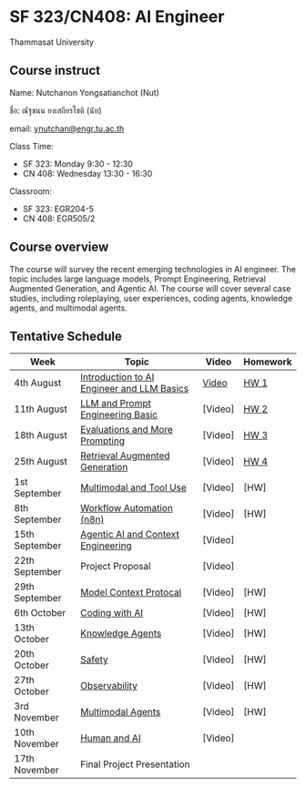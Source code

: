# SF 323/CN408: AI Engineer 
Thammasat University 

## Course instruct

Name: Nutchanon Yongsatianchot (Nut)

ชื่อ: ณัฐชนน ยงเสถียรโชติ (นัท)

email: ynutchan@engr.tu.ac.th

Class Time: 
- SF 323: Monday 9:30 - 12:30
- CN 408: Wednesday 13:30 - 16:30

Classroom: 
- SF 323: EGR204-5
- CN 408: EGR505/2

## Course overview 
The course will survey the recent emerging technologies in AI engineer. The topic includes large language models, Prompt Engineering, Retrieval Augmented Generation, and Agentic AI. The course will cover several case studies, including roleplaying, user experiences, coding agents, knowledge agents, and multimodal agents.

## Tentative Schedule

| Week  |   Topic   |  Video   | Homework |
| ----- | --------- | -------- | -------- |
| 4th August | [Introduction to AI Engineer and LLM Basics](https://docs.google.com/presentation/d/1DHT9uj6Bu3dvzIUpJMOZhuaeOJ8-NACoX9ELPisYZgU/edit?usp=sharing)  | [Video](https://www.youtube.com/watch?v=NTbYh-EUh0Y)  | [HW 1](https://docs.google.com/document/d/1EKpuJZRS22leIP6V0G_2QY0DALYe5lv3BTGOd1Z4Onc/edit?usp=sharing) |
| 11th August  | [LLM and Prompt Engineering Basic](https://docs.google.com/presentation/d/1DBNlR0YpQqyu4Bdaknfua8tPO-eH6PuYLTMgFQhsiAM/edit?usp=sharing)  | [Video]  | [HW 2](https://colab.research.google.com/github/yongsa-nut/SF323_CN408_AIEngineer/blob/main/SF323_CN408_HW2.ipynb) |
| 18th August  | [Evaluations and More Prompting](https://docs.google.com/presentation/d/1NH4JsQTrVNqNAQIOnPHmlg1ViU3KvRd28XUHbcaDyXQ/edit?usp=sharing) | [Video] | [HW 3](https://colab.research.google.com/github/yongsa-nut/SF323_CN408_AIEngineer/blob/main/SF323_CN408_HW3_Prompt_Engineering.ipynb) |
| 25th August  | [Retrieval Augmented Generation](https://docs.google.com/presentation/d/1uNUzHf_ltUM1bfSlY3I0JbnfgbMAZ5hIPpyN6JdvgSY/edit?usp=sharing) | [Video] | [HW 4](https://colab.research.google.com/github/yongsa-nut/SF323_CN408_AIEngineer/blob/main/SF323_CN408_HW4_RAG.ipynb) | 
| 1st September  | [Multimodal and Tool Use](https://docs.google.com/presentation/d/1m4oGmIG0AEWPzGRLE91tN92YYK6qfPhcshrFWnQd9aw/edit?usp=sharing)        | [Video] | [HW] |
| 8th September  | [Workflow Automation (n8n)](https://docs.google.com/presentation/d/1yuE0LyGs_QcitW7hImUT8IanbxFg5oLrBK0a8AvEnRo/edit?usp=sharing) | [Video] | [HW] |
| 15th September  | [Agentic AI and Context Engineering](https://docs.google.com/presentation/d/1IhXy5kkGN_hzEQCc-29lNLuQOcKIzO7JdlJvNqB2eN8/edit?usp=sharing) | [Video] |     |
| 22th September  | Project Proposal       | [Video] |      |
| 29th September  | [Model Context Protocal](https://docs.google.com/presentation/d/1liRkqR0hd32iNpeDWKN1hLh6yXC1PDSBm5_WpOpJW8w/edit?usp=sharing)         | [Video] | [HW] |
| 6th October | [Coding with AI](https://docs.google.com/presentation/d/1LV3OCTOiTSE2N9UUBqhezuc5-zT3EJVE6tAyzsuNYms/edit?usp=sharing)  | [Video] | [HW] |
| 13th October | [Knowledge Agents](https://docs.google.com/presentation/d/1c_kGY0UTSfTOE4k4rv5TiVaBPcV_u4GBgyOaT_uiWPA/edit?usp=sharing) | [Video] | [HW] |
| 20th October | [Safety](https://docs.google.com/presentation/d/1Q0x7J3SWK9U-RUF3pHHTDRN4qJQTYhGFndZ6k5OCXZI/edit?usp=sharing)          | [Video]  | [HW] |
| 27th October | [Observability](https://docs.google.com/presentation/d/1anfSprFzfemkjfijHGs532_BBRnKwWSkskPbaIEia7I/edit?usp=sharing)   | [Video]  | [HW] |
| 3rd November | [Multimodal Agents](https://docs.google.com/presentation/d/1c_6eYftKN5gzJ_tYRxvbnwdpvsSsIFL1DljALzODjjs/edit?usp=sharing) | [Video] | [HW] |
| 10th November | [Human and AI](https://docs.google.com/presentation/d/1OAGmuUqnmstuzrdNdZKKXPuglJg5mxGfygONHkYrUnA/edit?usp=sharing)    | [Video] |   |
| 17th November | Final Project Presentation   | | |
